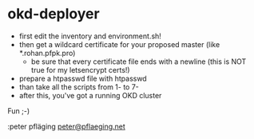 # okd-deployer

- first edit the inventory and environment.sh!
- then get a wildcard certificate for your proposed master (like *.rohan.pfpk.pro)
    - be sure that every certificate file ends with a newline (this is NOT true for my letsencrypt certs!)
- prepare a htpasswd file with htpasswd
- than take all the scripts from 1- to 7-
- after this, you've got a running OKD cluster

Fun ;-)

:peter pfläging <peter@pflaeging.net>
